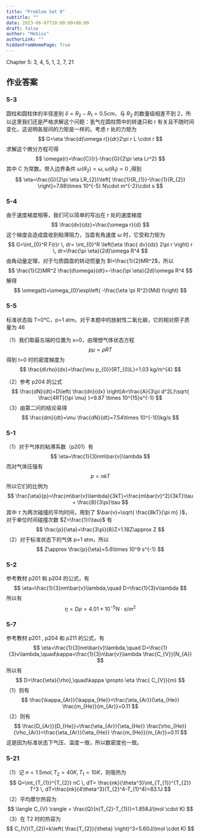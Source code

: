 ```yaml
---
title: "Problem Set 8"
subtitle: ""
date: 2023-06-07T20:00:00+08:00
draft: false
author: "Mebius"
authorLink: ""
hiddenFromHomePage: True
---
```


Chapter 5: 3, 4, 5, 1, 2, 7, 21

## 作业答案
### 5-3
圆柱和圆柱体的半径差别 $\delta=R_{2}-R_{1}=0.5cm$，与 $R_{2}$ 的数量级相差不到 2，所以这里我们还是严格求解这个问题：氢气在圆柱筒中的转速只和 r 有关且不随时间变化，这说明各层间的力矩是一样的。考虑 r 处的力矩为
$$
G=\eta \frac{d(\omega r)}{dr}2\pi r L \cdot r
$$
求解这个微分方程可得
$$
\omega(r)=\frac{C}{r}-\frac{G}{2\pi \eta Lr^2}
$$
其中 C 为常数。带入边界条件 $\omega(R_{2})=\omega, \omega(R_{1})=0$ ,得到
$$
\eta=\frac{G}{2\pi \eta LR_{2}}\left[ \frac{1}{R_{1}}-\frac{1}{R_{2}} \right]=7.88\times 10^{-5} N\cdot m^{-2}\cdot s
$$

### 5-4
由于速度梯度相等，我们可以简单的写出在 r 处的速度梯度
$$
\frac{dv}{dz}=\frac{\omega r}{d}
$$
这个梯度会造成盘收到粘滞阻力，当盘有角速度 $\omega$ 时，它受和力矩为
$$
G=\int_{0}^R F(r)r \, dr= \int_{0}^R \left(\eta \frac{ dv}{dz} 2\pi r \right) r \, dr=\frac{\pi \eta}{2d}\omega R^4
$$
由角动量定理，对于匀质圆盘的转动惯量为 $I=\frac{1}{2}MR^2$，所以
$$
\frac{1}{2}MR^2 \frac{d\omega}{dt}=-\frac{\pi \eta}{2d}\omega R^4
$$
解得
$$
\omega(t)=\omega_{0}\exp\left( -\frac{\eta \pi R^2}{Md} t\right)
$$

### 5-5
标准状态指 T=0°C，p=1 atm。对于本题中的放射性二氧化碳，它的相对原子质量为 46 

（1）我们取最左端的位置为 x=0，由理想气体状态方程
$$
p\mu =\rho RT
$$
得到 t=0 时的密度梯度为
$$
\frac{d\rho}{dx}=\frac{\mu p_{0}}{RT_{0}L}=1.03 kg/m^{4}
$$

（2）参考 p204 的公式
$$
\frac{dN}{dt}=D\left( \frac{dn}{dx} \right)A=\frac{A}{3\pi d^2L}\sqrt{ \frac{4RT}{\pi \mu} }=9.87 \times 10^{15}s^{-1}
$$
（3）由第二问的结论易得
$$
\frac{dm}{dt}=\mu  \frac{dN}{dt}=7.54\times 10^{-10}kg/s
$$

### 5-1
（1）对于气体的粘滞系数（p201）有
$$
\eta=\frac{1}{3}nm\bar{v}\lambda
$$
而对气体压强有
$$
p=nkT
$$
所以它们的比例为
$$
\frac{\eta}{p}=\frac{m\bar{v}\lambda}{3kT}=\frac{m\bar{v}^2}{3kT}\tau = \frac{8}{3\pi}\tau
$$
其中 $\tau$ 为两次碰撞的平均时间，用到了 $\bar{v}=\sqrt{ \frac{8kT}{\pi m} }$，对于单位时间碰撞次数 $Z=\frac{1}{\tau}$ 有
$$
\frac{p}{\eta}=\frac{3\pi}{8}Z=1.18Z\approx Z
$$
（2）对于标准状态下的气体 p=1 atm，所以
$$
Z\approx \frac{p}{\eta}=5.6\times 10^9 s^{-1}
$$

### 5-2
参考教材 p201 和 p204 的公式，有
$$
\eta=\frac{1}{3}nm\bar{v}\lambda,\quad D=\frac{1}{3}v\lambda
$$
所以有
$$
\eta=D\rho=4.01 \times 10^{-5}N\cdot s/m^2
$$

### 5-7
参考教材 p201 , p204 和 p211 的公式，有
$$
\eta=\frac{1}{3}nm\bar{v}\lambda,\quad D=\frac{1}{3}v\lambda,\quad\kappa=\frac{1}{3}n\bar{v}\lambda  \frac{C_{V}}{N_{A}}
$$
所以有
$$
D=\frac{\eta}{\rho},\quad\kappa \propto \eta \frac{ C_{V}}{m}
$$
（1）则有
$$
\frac{\kappa_{Ar}}{\kappa_{He}}=\frac{\eta_{Ar}}{\eta_{He}} \frac{m_{He}}{m_{Ar}}=0.11
$$
（2）则有
$$
\frac{D_{Ar}}{D_{He}}=\frac{\eta_{Ar}}{\eta_{He}} \frac{\rho_{He}}{\rho_{Ar}}=\frac{\eta_{Ar}}{\eta_{He}} \frac{m_{He}}{m_{Ar}}=0.11
$$
这是因为标准状态下气压、温度一致，所以数密度也一致。

### 5-21
（1）记 $n=1.5mol, T_{2}=40K, T_{1}=10K$，则吸热为
$$
Q=\int_{T_{1}}^{T_{2}} nC \, dT= \frac{nk}{\theta^3}\int_{T_{1}}^{T_{2}} T^3 \, dT=\frac{nk}{4\theta^3}(T_{2}^4-T_{1}^4)=83.1J
$$
（2）平均摩尔热容为
$$
\langle C_{V} \rangle = \frac{Q}{n(T_{2}-T_{1})}=1.858J/(mol \cdot K)
$$
（3）在 T2 时的热容为
$$
C_{V}(T_{2})=k\left( \frac{T_{2}}{\theta} \right)^3=5.60J/(mol \cdot K)
$$